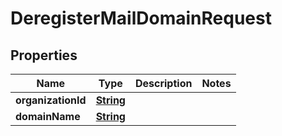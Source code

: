

# DeregisterMailDomainRequest


## Properties

| Name | Type | Description | Notes |
|------------ | ------------- | ------------- | -------------|
|**organizationId** | [**String**](String.md) |  |  |
|**domainName** | [**String**](String.md) |  |  |



